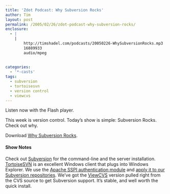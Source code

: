 ```yaml
---
title: 'Zdot Podcast: Why Subversion Rocks'
author: Tim
layout: post
permalink: /2005/02/26/zdot-podcast-why-subversion-rocks/
enclosure:
  - |
    |
        http://timshadel.com/podcasts/20050226-WhySubversionRocks.mp3
        16889933
        audio/mpeg
        
        
categories:
  - '*-casts'
tags:
  - subversion
  - tortoisesvn
  - version control
  - viewcvs
---
```

Listen now with the Flash player.  


This week is version control. Today&#8217;s show is simple: Subversion Rocks. Check out why.

Download [Why Subversion Rocks][1].

#### Show Notes

Check out [Subversion][2] for the command-line and the server installation. [TortoiseSVN][3] is an excellent Windows client that plugs into Windows Explorer. We use the [Apache SSPI authentication module][4] and [apply it to our Subversion repositories][5]. We&#8217;ve got the [ViewCVS][6] version pulled right from the CVS source to get Subversion support. It&#8217;s stable, and well worth the quick install.

 [1]: http://timshadel.com/podcasts/20050226-WhySubversionRocks.mp3
 [2]: http://subversion.tigris.org/
 [3]: http://tortoisesvn.tigris.org/
 [4]: http://tortoisesvn.tigris.org/docs/TortoiseSVN_en/ch03.html#tsvn-serversetup-apache-5 "TortoiseSVN Docs: Setting Up Authentication with a Windows Domain"
 [5]: http://svn.haxx.se/users/archive-2004-01/0047.shtml "Subverion Mailing List: Apache and SSPI"
 [6]: http://viewcvs.sourceforge.net/
